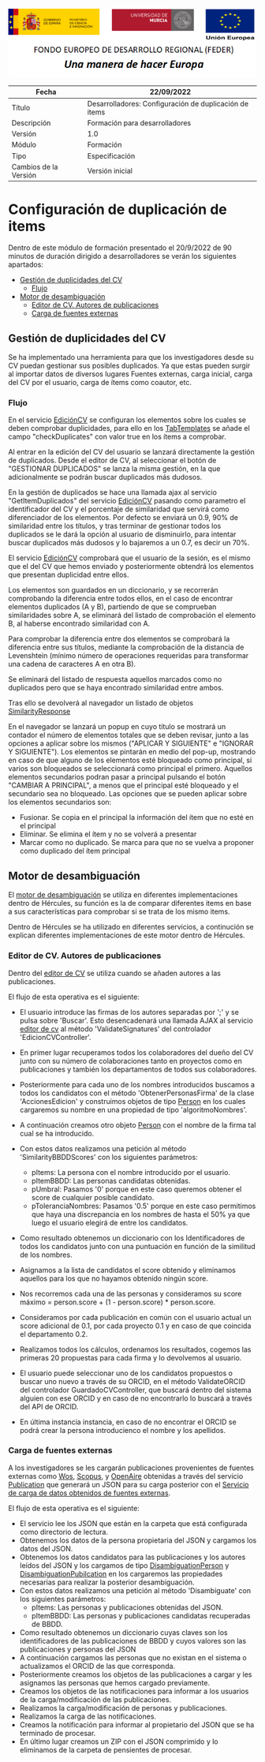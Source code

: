 ![](../Docs/media/CabeceraDocumentosMD.png)

| Fecha                 | 22/09/2022                                |
| --------------------- | ---------------------------------------- |
| Título                | Desarrolladores: Configuración de duplicación de items|
| Descripción           | Formación para desarrolladores |
| Versión               | 1.0                                      |
| Módulo                | Formación                            |
| Tipo                  | Especificación                           |
| Cambios de la Versión | Versión inicial                          |

# Configuración de duplicación de items

Dentro de este módulo  de formación presentado el 20/9/2022 de 90 minutos de duración dirigido a desarrolladores se verán los siguientes apartados:


 - [Gestión de duplicidades del CV](#gestión-de-duplicidades-del-cv)
   - [Flujo](#flujo)
 - [Motor de desambiguación](#motor-de-desambiguación)
   - [Editor de CV. Autores de publicaciones](#editor-de-cv--autores-de-publicaciones) 
   - [Carga de fuentes externas](#carga-de-fuentes-externas) 
 

## Gestión de duplicidades del CV
Se ha implementado una herramienta para que los investigadores desde su CV puedan gestionar sus posibles duplicados. Ya que estas pueden surgir al importar datos de diversos lugares Fuentes externas, carga inicial, carga del CV por el usuario, carga de ítems como coautor, etc.


### Flujo
En el servicio [EdiciónCV](https://github.com/HerculesCRUE/HerculesED/tree/main/src/Hercules.ED.EditorCV) se configuran los elementos sobre los cuales se deben comprobar duplicidades, para ello en los [TabTemplates](https://github.com/HerculesCRUE/HerculesED/tree/main/src/Hercules.ED.EditorCV/EditorCV/Config/TabTemplates) se añade el campo "checkDuplicates" con valor true en los ítems a comprobar.

Al entrar en la edición del CV del usuario se lanzará directamente la gestión de duplicados. Desde el editor de CV, al seleccionar el botón de "GESTIONAR DUPLICADOS" se lanza la misma gestión, en la que adicionalmente se podrán buscar duplicados más dudosos.

En la gestión de duplicados se hace una llamada ajax al servicio "GetItemDuplicados" del servicio [EdiciónCV](https://github.com/HerculesCRUE/HerculesED/tree/main/src/Hercules.ED.EditorCV) pasando como parametro el identificador del CV y el porcentaje de similaridad que servirá como diferenciador de los elementos. Por defecto se enviará un 0.9, 90% de similaridad entre los títulos, y tras terminar de gestionar todos los duplicados se le dará la opción al usuario de disminuirlo, para intentar buscar duplicados más dudosos y lo bajaremos a un 0.7, es decir un 70%.
 
El servicio [EdiciónCV](https://github.com/HerculesCRUE/HerculesED/tree/main/src/Hercules.ED.EditorCV) comprobará que el usuario de la sesión, es el mismo que el del CV que hemos enviado y posteriormente obtendrá los elementos que presentan duplicidad entre ellos.

Los elementos son guardados en un diccionario, y se recorrerán comprobando la diferencia entre todos ellos, en el caso de encontrar elementos duplicados (A y B), partiendo de que se comprueban similaridades sobre A, se eliminará del listado de comprobación el elemento B, al haberse encontrado similaridad con A.
 
Para comprobar la diferencia entre dos elementos se comprobará la diferencia entre sus títulos, mediante la comprobación de la distancia de Levenshtein (mínimo número de operaciones requeridas para transformar una cadena de caracteres A en otra B).
 
Se eliminará del listado de respuesta aquellos marcados como no duplicados pero que se haya encontrado similaridad entre ambos.

Tras ello se devolverá al navegador un listado de objetos [SimilarityResponse](https://github.com/HerculesCRUE/HerculesED/blob/main/src/Hercules.ED.EditorCV/EditorCV/Models/Similarity/SimilarityResponse.cs)

En el navegador se lanzará un popup en cuyo título se mostrará un contador el número de elementos totales que se deben revisar, junto a las opciones a aplicar sobre los mismos ("APLICAR Y SIGUIENTE" e "IGNORAR Y SIGUIENTE"). 
Los elementos se pintarán en medio del pop-up, mostrando en caso de que alguno de los elementos esté bloqueado como principal, si varios son bloqueados se seleccionará como principal el primero. Aquellos elementos secundarios podran pasar a principal pulsando el botón "CAMBIAR A PRINCIPAL", a menos que el principal esté bloqueado y el secundario sea no bloqueado. Las opciones que se pueden aplicar sobre los elementos secundarios son:
 - Fusionar. Se copia en el principal la información del ítem que no esté en el principal
 - Eliminar. Se elimina el ítem y no se volverá a presentar
 - Marcar como no duplicado. Se marca para que no se vuelva a proponer como duplicado del ítem principal

 

## Motor de desambiguación
El [motor de desambiguación](https://github.com/HerculesCRUE/HerculesED/tree/main/src/Hercules.ED.DisambiguationEngine) se utiliza en diferentes implementaciones dentro de Hércules, su función es la de comparar diferentes items en base a sus características para comprobar si se trata de los mismo items. 

Dentro de Hércules se ha utilizado en diferentes servicios, a continución se explican diferentes implementaciones de este motor dentro de Hércules.

### Editor de CV. Autores de publicaciones
Dentro del [editor de CV](https://github.com/HerculesCRUE/HerculesED/tree/main/src/Hercules.ED.EditorCV) se utiliza cuando se añaden autores a las publicaciones.

El flujo de esta operativa es el siguiente:

  - El usuario introduce las firmas de los autores separadas por ';' y se pulsa sobre 'Buscar'. Esto desencadenará una llamada AJAX al servicio [editor de cv](https://github.com/HerculesCRUE/HerculesED/tree/main/src/Hercules.ED.EditorCV) al método 'ValidateSignatures' del controlador 'EdicionCVController'.

  - En primer lugar recuperamos todos los colaboradores del dueño del CV junto con su número de colaboraciones tanto en proyectos como en publicaciones y también los departamentos de todos sus colaboradores.

  - Posteriormente para cada uno de los nombres introducidos buscamos a todos los candidatos con el método 'ObtenerPersonasFirma' de la clase 'AccionesEdicion' y construimos objetos de tipo [Person](https://github.com/HerculesCRUE/HerculesED/blob/main/src/Hercules.ED.EditorCV/EditorCV/Models/API/Response/Person.cs) en los cuales cargaremos su nombre en una propiedad de tipo 'algoritmoNombres'.

  - A continuación creamos otro objeto [Person](https://github.com/HerculesCRUE/HerculesED/blob/main/src/Hercules.ED.EditorCV/EditorCV/Models/API/Response/Person.cs) con el nombre de la firma tal cual se ha introducido.

  - Con estos datos realizamos una petición al método 'SimilarityBBDDScores' con los siguientes parámetros:
    - pItems: La persona con el nombre introducido por el usuario.
    - pItemBBDD: Las personas candidatas obtenidas.
    - pUmbral: Pasamos '0' porque en este caso queremos obtener el score de cualquier posible candidato.
    - pToleranciaNombres: Pasamos '0.5' porque en este caso permitimos que haya una discrepancia en los nombres de hasta el 50% ya que luego el usuario elegirá de entre los candidatos.

  - Como resultado obtenemos un diccionario con los Identificadores de todos los candidatos junto con una puntuación en función de la similitud de los nombres.
  - Asignamos a la lista de candidatos el score obtenido y eliminamos aquellos para los que no hayamos obtenido ningún score.
  - Nos recorremos cada una de las personas y consideramos su score máximo = person.score + (1 - person.score) * person.score.
  - Consideramos por cada publicación en común con el usuario actual un score adicional de 0.1, por cada proyecto 0.1 y en caso de que coincida el departamento 0.2.
  - Realizamos todos los cálculos, ordenamos los resultados, cogemos las primeras 20 propuestas para cada firma y lo devolvemos al usuario.
  - El usuario puede seleccionar uno de los candidatos propuestos o buscar uno nuevo a través de su ORCID, en el método ValidateORCID del controlador GuardadoCVController, que buscará dentro del sistema alguien con ese ORCID y en caso de no encontrarlo lo buscará a través del API de ORCID.
  - En última instancia instancia, en caso de no encontrar el ORCID se podrá crear la persona introducienco el nombre y los apellidos.

### Carga de fuentes externas
A los investigadores se les cargarán publicaciones provenientes de fuentes externas como [Wos](https://github.com/HerculesCRUE/HerculesED/tree/main/src/Hercules.ED.ExternalSources/Hercules.ED.WoSConnect), [Scopus](https://github.com/HerculesCRUE/HerculesED/tree/main/src/Hercules.ED.ExternalSources/Hercules.ED.ScopusConnect), y [OpenAire](https://github.com/HerculesCRUE/HerculesED/tree/main/src/Hercules.ED.ExternalSources/Hercules.ED.OpenAireConnect) obtenidas a través del servicio [Publication](https://github.com/HerculesCRUE/HerculesED/tree/main/src/Hercules.ED.ExternalSources/Hercules.ED.Publication) que generará un JSON para su carga posterior con el [Servicio de carga de datos obtenidos de fuentes externas](https://github.com/HerculesCRUE/HerculesED/tree/main/src/Hercules.ED.ResearcherObjectLoad). 

El flujo de esta operativa es el siguiente:
  - El servicio lee los JSON que están en la carpeta que está configurada como directorio de lectura.
  - Obtenemos los datos de la persona propietaria del JSON y cargamos los datos del JSON.
  - Obtenemos los datos candidatos para las publicaciones y los autores leídos del JSON y los cargamos de tipo [DisambiguationPerson](https://github.com/HerculesCRUE/HerculesED/blob/main/src/Hercules.ED.ResearcherObjectLoad/Hercules.ED.ResearcherObjectLoad/Models/DisambiguationObjects/DisambiguationPerson.cs) y  [DisambiguationPubilcation](https://github.com/HerculesCRUE/HerculesED/blob/main/src/Hercules.ED.ResearcherObjectLoad/Hercules.ED.ResearcherObjectLoad/Models/DisambiguationObjects/DisambiguationPublication.cs) en los cargaremos las propiedades necesarias para realizar la posterior desambiguación.
  - Con estos datos realizamos una petición al método 'Disambiguate' con los siguientes parámetros:
    - pItems: Las personas y publicaciones obtenidas del JSON.
    - pItemBBDD: Las personas y publicaciones candidatas recuperadas de BBDD.
  - Como resultado obtenemos un diccionario cuyas claves son los identificadores de las publicaciones de BBDD y cuyos valores son las publicaciones y personas del JSON
  - A continuación cargamos las personas que no existan en el sistema o actualizamos el ORCID de las que corresponda.
  - Posteriormente creamos los objetos de las publicaciones a cargar y les asignamos las personas que hemos cargado previamente.
  - Creamos los objetos de las notificaciones para informar a los usuarios de la carga/modificación de las publicaciones.
  - Realizamos la carga/modificación de personas y publicaciones.
  - Realizamos la carga de las notificaciones.
  - Creamos la notificación para informar al propietario del JSON que se ha terminado de procesar.
  - En último lugar creamos un ZIP con el JSON comprimido y lo eliminamos de la carpeta de pensientes de procesar.

